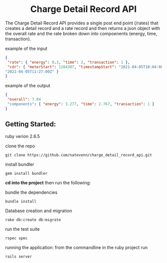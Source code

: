 <h1 align=center>Charge Detail Record API</h1>

<p>The Charge Detail Record API provides a single post end point (/rates) that creates a detail record and a rate record and then returns a json object with the overall rate and the rate broken down into compoenents (energy, time, transaction).</p>

example of the input
```json
{
 "rate": { "energy": 0.3, "time": 2, "transaction": 1 },
 "cdr": { "meterStart": 1204307, "timestampStart": "2021-04-05T10:04:00Z", "meterStop": 1215230, "timestampStop":
"2021-04-05T11:27:00Z" }
}
```
example of the output
```json
{
 "overall": 7.04
 "components": { "energy": 3.277, "time": 2.767, "transaction": 1 }
}
```

Getting Started:
---
ruby verion 2.6.5


clone the repo
```
git clone https://github.com/natevenn/charge_detail_record_api.git
```

install bundler
```
gem install bundler
```

**cd into the project** then run the following:

bundle the dependencies
```
bundle install
```

Database creation and migration
```
rake db:create db:migrate
```

run the test suite
```
rspec spec
```

running the application:
from the commandline in the ruby project run
```
rails server
```



